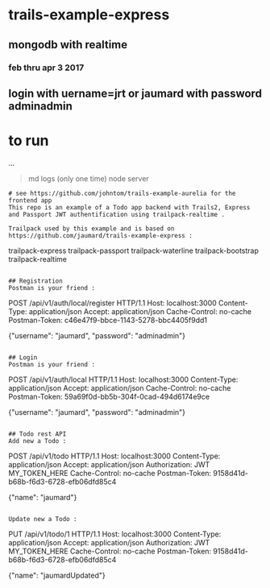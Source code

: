 # trails-example-express 

## mongodb with realtime

### feb thru apr 3 2017

## login with uername=jrt or jaumard with  password adminadmin 


# to run
...
>md logs (only one time)
>node server
```
# see https://github.com/johntom/trails-example-aurelia for the frontend app
This repo is an example of a Todo app backend with Trails2, Express and Passport JWT authentification using trailpack-realtime .

Trailpack used by this example and is based on
https://github.com/jaumard/trails-example-express : 

```
trailpack-express
trailpack-passport
trailpack-waterline
trailpack-bootstrap
trailpack-realtime
```

## Registration 
Postman is your friend : 
```
POST /api/v1/auth/local/register HTTP/1.1
Host: localhost:3000
Content-Type: application/json
Accept: application/json
Cache-Control: no-cache
Postman-Token: c46e47f9-bbce-1143-5278-bbc4405f9dd1

{"username": "jaumard", "password": "adminadmin"}
```

## Login 
Postman is your friend : 
```
POST /api/v1/auth/local HTTP/1.1
Host: localhost:3000
Content-Type: application/json
Accept: application/json
Cache-Control: no-cache
Postman-Token: 59a69f0d-bb5b-304f-0cad-494d6174e9ce

{"username": "jaumard", "password": "adminadmin"}
```

## Todo rest API
Add new a Todo :
```
POST /api/v1/todo HTTP/1.1
Host: localhost:3000
Content-Type: application/json
Accept: application/json
Authorization: JWT MY_TOKEN_HERE
Cache-Control: no-cache
Postman-Token: 9158d41d-b68b-f6d3-6728-efb06dfd85c4

{"name": "jaumard"}
```

Update new a Todo :
```
PUT /api/v1/todo/1 HTTP/1.1
Host: localhost:3000
Content-Type: application/json
Accept: application/json
Authorization: JWT MY_TOKEN_HERE
Cache-Control: no-cache
Postman-Token: 9158d41d-b68b-f6d3-6728-efb06dfd85c4

{"name": "jaumardUpdated"}
```

